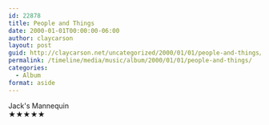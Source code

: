 ```yaml
---
id: 22878
title: People and Things
date: 2000-01-01T00:00:00-06:00
author: claycarson
layout: post
guid: http://claycarson.net/uncategorized/2000/01/01/people-and-things/
permalink: /timeline/media/music/album/2000/01/01/people-and-things/
categories:
  - Album
format: aside
---
```

<div class="media-details"></div>

<div class="media-creator">Jack's Mannequin</div>

<div class="media-rating">★★★★★</div>
